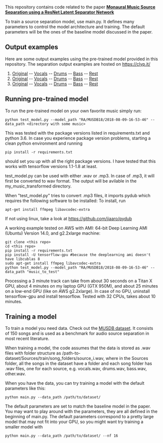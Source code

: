 This repository contains code related to the paper 
[**Monaural Music Source Separation using a ResNet Latent Separator Network**](https://tik-old.ee.ethz.ch/file/0975eb70cb3de1985327527eccbd66e2/ICTAI__19_Monaural_Source_Separation.pdf)

To train a source separation model, use main.py. It defines many parameters to
control the model architecture and training. The default parameters
will be the ones of the baseline model discussed in the paper.

## Output examples
Here are some output examples using the pre-trained model provided in this repository. 
The separation output examples are hosted on https://clyp.it/
1. [Original](https://www.youtube.com/watch?v=dQw4w9WgXcQ) -- [Vocals](https://clyp.it/o52vmanz) -- [Drums](https://clyp.it/kjpjunev) -- [Bass](https://clyp.it/i4cai5md) -- [Rest](https://clyp.it/zb4biluo)
2. [Original](https://www.youtube.com/watch?v=-r679Hhs9Zs) -- [Vocals](https://clyp.it/ojbvd24s) -- [Drums](https://clyp.it/v5oscl5h) -- [Bass](https://clyp.it/ita0d002) -- [Rest](https://clyp.it/kltpn3ib)
3. [Original](https://clyp.it/o0xxf3hh) -- [Vocals](https://clyp.it/j3mqddy1) -- [Drums](https://clyp.it/l2dt2ovz) -- [Bass](https://clyp.it/g2ca3b3y) -- [Rest](https://clyp.it/gbss4eon)



## Running pre-trained model

To run the pre-trained model on your own favorite music simply run:
```
python test_model.py --model_path "RA/MUSDB18/2018-08-09-16-53-46" --data_path <directory with some music>
```

This was tested with the package versions listed in requirements.txt and python 3.6.
In case you experience package version problems, starting a clean python environment
and running
```
pip install -r requirements.txt
```
should set you up with all the right package versions.
I have tested that this works with tensorflow versions 1.1-1.8 at least.

test_model.py can be used with either .wav or .mp3. In case of .mp3, it will first
be converted to wav format. The output will be avilable in the my_music_transformed
directory.

When "test_model.py" tries to convert .mp3 files, it imports pydub which requires
the following software to be installed:
To install, run
```
apt-get install ffmpeg libavcodec-extra
```
If not using linux, take a look at https://github.com/jiaaro/pydub

A working example tested on AWS with AMI: 64-bit
Deep Learning AMI (Ubuntu) Version 14.0, and g2.2xlarge machine:
```
git clone <this repo>
cd <this repo>
pip install -r requirements.txt
pip install -U tensorflow-gpu #because the deeplearning ami doesn't have libcublas 8
sudo apt-get install ffmpeg libavcodec-extra
python test_model.py --model_path "RA/MUSDB18/2018-08-09-16-53-46" --data_path "music_to_test"
```

Processing a 3 minute track can take from about 30 seconds on a Titan X GPU,
about 4 minutes on my laptop GPU (GTX 950M), and about 25 minutes on a low-end 
GPU (like on AWS g2.2xlarge).
In case of no GPU, uninstall tensorflow-gpu and install tensorflow. Tested with
32 CPUs, takes about 10 minutes.


## Training a model

To train a model you need data. Check out the [MUSDB dataset](https://sigsep.github.io/datasets/musdb.html).
It consists of 150 songs and is used as a benchmark for audio source separation in most recent literature.

When training a model, the code assumes that the data is stored as .wav files with folder structure as
/path-to-dataset/Sources/train/song_folders/source_i.wav, where in the Sources folder, all the songs in the dataset 
have a folder and each song folder has .wav files, one for each source, e.g. vocals.wav, drums.wav, bass.wav, other.wav.

When you have the data, you can try training a model with the default parameters like this:
```
python main.py --data_path /path/to/dataset/
```
The default parameters are set to match the baseline model in the paper.  You may
want to play around with the parameters, they are all defined in the beginning of 
main.py. The default parameters correspond to a pretty large model that may not
fit into your GPU, so you might want try training a smaller model with 
```
python main.py --data_path /path/to/dataset/ --nf 16
```

